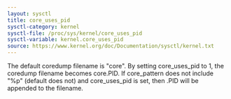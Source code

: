 ```yaml
---
layout: sysctl
title: core_uses_pid
sysctl-category: kernel
sysctl-file: /proc/sys/kernel/core_uses_pid
sysctl-variable: kernel.core_uses_pid
source: https://www.kernel.org/doc/Documentation/sysctl/kernel.txt
---
```


The default coredump filename is "core".  By setting
core_uses_pid to 1, the coredump filename becomes core.PID.
If core_pattern does not include "%p" (default does not)
and core_uses_pid is set, then .PID will be appended to
the filename.

